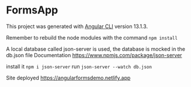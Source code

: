 # FormsApp

This project was generated with [Angular CLI](https://github.com/angular/angular-cli) version 13.1.3.

Remember to rebuild the node modules with the command ``` npm install ```

A local database called json-server is used, the database is mocked in the db.json file
Documentation https://www.npmjs.com/package/json-server

install it ``` npm i json-server ```
run ```json-server --watch db.json```

Site deployed
https://angularformsdemo.netlify.app

